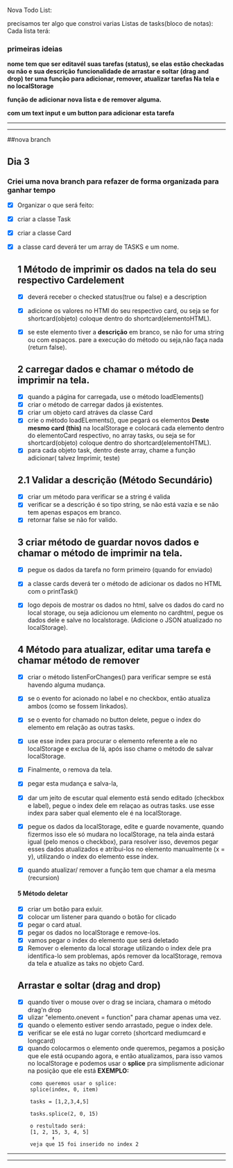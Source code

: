 Nova Todo List:

precisamos ter algo que constroi varias Listas de tasks(bloco de notas):
Cada lista terá:

<h3>primeiras ideias</h3>

**nome**
**tem que ser editavél**
**suas tarefas (status), se elas estão checkadas ou não e sua descrição**
**funcionalidade de arrastar e soltar (drag and drop)**
**ter uma função para adicionar, remover, atualizar tarefas Na tela e no localStorage** 

**função de adicionar nova lista e de remover alguma.**


**com um text input e um button para adicionar esta tarefa**

<hr>
<hr>

##nova branch

## Dia 3

<h3>Criei uma nova branch para refazer de forma organizada para ganhar tempo </h3>

    

- [X] Organizar o que será feito:
- [X] criar a classe Task
- [X] criar a classe Card
- [X] a classe card deverá ter um array de TASKS e um nome.

    

    <h2>1 Método de imprimir os dados na tela do seu respectivo Cardelement</h2>

    - [X] deverá receber o checked status(true ou false) e a description
    - [X] adicione os valores no HTMl do seu respectivo card, ou seja se for shortcard(objeto) coloque dentro do shortcard(elementoHTML).
    - [X] se este elemento tiver a **descrição** em branco, se não for uma string ou com espaços. pare a execução do método ou seja,não faça nada (return false).



    <h2> 2 carregar dados  e chamar o método de imprimir na tela.</h2>

    - [X] quando a página for carregada, use o método loadElements()
    - [x] criar o método de carregar dados já existentes.
    - [x] criar um objeto card atráves da classe Card
    - [x] crie o método loadELements(), que pegará os elementos **Deste mesmo card (this)**  na localStorage e colocará cada elemento dentro do elementoCard respectivo, no array tasks, ou seja se for shortcard(objeto) coloque dentro do shortcard(elementoHTML).
    - [x] para cada objeto task, dentro deste array, chame a função adicionar( talvez Imprimir, teste)

    <h2> 2.1 Validar a descrição (Método Secundário) </h2>

    - [X] criar um método para verificar se a string é valida
    - [X] verificar se a descrição é so tipo string, se não está  vazia e se não tem apenas espaços em branco.
    - [X] retornar false se não for valido.

    <h2>3 criar método de guardar novos dados e chamar o método de imprimir na tela.</h2>

    - [X] pegue os dados da tarefa no form primeiro (quando for enviado)
    - [X] a classe cards deverá ter o método de adicionar  os dados no HTML com  o printTask()
    - [X] logo depois de mostrar os dados no html, salve os dados do card no local storage, ou seja adicionou um elemento no cardhtml, pegue os dados dele e salve no localstorage. (Adicione o JSON atualizado no localStorage).


    

    <h2> 4 Método para atualizar, editar uma tarefa e chamar método de remover </h2>

    - [x] criar o método listenForChanges() para verificar sempre se está havendo alguma mudança.
    - [x] se o evento for acionado no label e no checkbox, então atualiza ambos (como se fossem linkados).
    - [x] se o evento for chamado no button delete, pegue o index do elemento em relação as outras tasks.

    - [X] use esse index para procurar o elemento referente a ele no localStorage e exclua de lá, após isso chame o método de salvar localStorage.

    - [X] Finalmente, o remova da tela.

    - [X] pegar esta mudança e salva-la, 
    - [X] dar um jeito de escutar qual elemento está sendo editado (checkbox e label), pegue o index dele em relaçao as outras tasks. use esse index para saber qual elemento ele é na localStorage.
    - [X] pegue os dados da localStorage, edite e guarde novamente, quando fizermos isso ele só mudara no localStorage, na tela ainda estará igual (pelo menos o checkbox), para resolver isso, devemos pegar esses dados atualizados e atribui-los no elemento manualmente (x = y), utilizando o index do elemento esse index.

    - [X] quando atualizar/ remover a função tem que chamar a ela mesma (recursion)


   <h4> 5 Método deletar</h4>

    - [X] criar um botão para exluir.
    - [X] colocar um listener para quando o botão for clicado
    - [X] pegar o card atual.
    - [X] pegar os dados no localStorage e remove-los.
    - [X] vamos pegar o index do elemento que será deletado
    - [X] Remover o elemento da local storage utilizando o index dele pra identifica-lo sem problemas, após remover da localStorage, remova da tela e atualize as taks no objeto Card.

    <h2>Arrastar e soltar (drag and drop)</h2>

    - [x] quando tiver o mouse over o  drag se inciara, chamara o método drag'n drop
    - [x] ulizar "elemento.onevent = function" para chamar apenas uma vez.
    - [X] quando o elemento estiver sendo arrastado, pegue o index dele.
    - [X] verificar se ele está no lugar correto (shortcard mediumcard e longcard)
    - [X] quando colocarmos o elemento onde queremos, pegamos a posição que ele está ocupando agora, e então atualizamos, para isso vamos no localStorage e podemos usar o **splice** pra simplismente adicionar na posição que ele está
    **EXEMPLO:**

    ```
        como queremos usar o splice:
        splice(index, 0, item)          

        tasks = [1,2,3,4,5]

        tasks.splice(2, 0, 15)

        o restultado será:
        [1, 2, 15, 3, 4, 5]
               ⬆
        veja que 15 foi inserido no index 2

    ```
<hr>
<hr>

